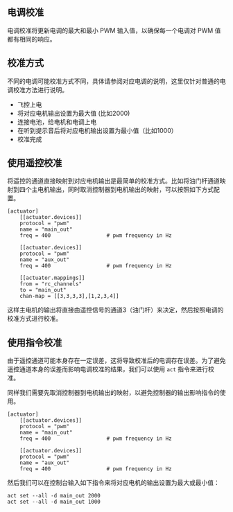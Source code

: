 
## 电调校准

电调校准将更新电调的最大和最小 PWM 输入值，以确保每一个电调对 PWM 值都有相同的响应。

## 校准方式

不同的电调可能校准方式不同，具体请参阅对应电调的说明，这里仅针对普通的电调校准方法进行说明。

- 飞控上电
- 将对应电机输出设置为最大值 (比如2000)
- 连接电池，给电机和电调上电
- 在听到提示音后将对应电机输出设置为最小值（比如1000）
- 校准完成

## 使用遥控校准

将遥控的通道直接映射到对应电机输出是最简单的校准方式。比如将油门杆通道映射到四个主电机输出，同时取消控制器到电机输出的映射，可以按照如下方式配置。

```
[actuator]
    [[actuator.devices]]
    protocol = "pwm"
    name = "main_out"
    freq = 400                  # pwm frequency in Hz

    [[actuator.devices]]
    protocol = "pwm"
    name = "aux_out"
    freq = 400                  # pwm frequency in Hz

    [[actuator.mappings]]
    from = "rc_channels"
    to = "main_out"
    chan-map = [[3,3,3,3],[1,2,3,4]]
```

这样主电机的输出将直接由遥控信号的通道3（油门杆）来决定，然后按照电调的校准方式进行校准。

## 使用指令校准

由于遥控通道可能本身存在一定误差，这将导致校准后的电调存在误差。为了避免遥控通道本身的误差而影响电调校准的结果，我们可以使用 `act` 指令来进行校准。

同样我们需要先取消控制器到电机输出的映射，以避免控制器的输出影响指令的使用。

```
[actuator]
    [[actuator.devices]]
    protocol = "pwm"
    name = "main_out"
    freq = 400                  # pwm frequency in Hz

    [[actuator.devices]]
    protocol = "pwm"
    name = "aux_out"
    freq = 400                  # pwm frequency in Hz
```

然后我们可以在控制台输入如下指令来将对应电机的输出设置为最大或最小值：

```
act set --all -d main_out 2000
act set --all -d main_out 1000
```